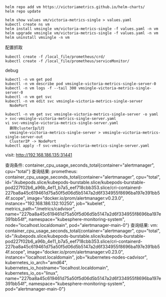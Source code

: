 ```shell

helm repo add vm https://victoriametrics.github.io/helm-charts/
helm repo update

helm show values vm/victoria-metrics-single > values.yaml
kubectl create ns vm
helm install vmsingle vm/victoria-metrics-single -f values.yaml -n vm
helm upgrade vmsingle vm/victoria-metrics-single -f values.yaml -n vm
helm uninstall vmsingle -n vm
```

配置抓取
```shell
kubectl create -f /local_file/prometheus/crd/
kubectl create -f /local_file/prometheus/serviceMonitor/
```

debug
```shell
kubectl -n vm get pod
kubectl -n vm describe pod vmsingle-victoria-metrics-single-server-0
kubectl -n vm logs -f --tail 300 vmsingle-victoria-metrics-single-server-0
kubectl -n vm get svc
kubectl -n vm edit svc vmsingle-victoria-metrics-single-server
  NodePort

kubectl -n vm get svc vmsingle-victoria-metrics-single-server -o yaml > svc-vmsingle-victoria-metrics-single-server.yaml
vi svc-vmsingle-victoria-metrics-single-server.yaml
  删除clusterIp几行
  vmsingle-victoria-metrics-single-server > vmsingle-victoria-metrics-single-server-out
  ClusterIP -> NodePort
kubectl apply -f svc-vmsingle-victoria-metrics-single-server.yaml
```

visit:
http://192.168.186.135:31441

查询条件:   container_cpu_usage_seconds_total{container="alertmanager", cpu="total"}
查询结果:   prometheus:
container_cpu_usage_seconds_total{container="alertmanager", cpu="total", id="/kubepods.slice/kubepods-burstable.slice/kubepods-burstable-pod227f02b6_a96b_4e11_b7a5_eef718cbb353.slice/cri-containerd-227ba8a45c619461d75a50f5d06d5b5147a2d6f334955f8696ba197e391bb54f.scope", image="docker.io/prom/alertmanager:v0.23.0", instance="192.168.186.132:10250", job="kubelet", metrics_path="/metrics/cadvisor", name="227ba8a45c619461d75a50f5d06d5b5147a2d6f334955f8696ba197e391bb54f", namespace="kubesphere-monitoring-system", node="localhost.localdomain", pod="alertmanager-main-0"}
查询结果:   vm:
container_cpu_usage_seconds_total{container="alertmanager", cpu="total", id="/kubepods.slice/kubepods-burstable.slice/kubepods-burstable-pod227f02b6_a96b_4e11_b7a5_eef718cbb353.slice/cri-containerd-227ba8a45c619461d75a50f5d06d5b5147a2d6f334955f8696ba197e391bb54f.scope", image="docker.io/prom/alertmanager:v0.23.0", instance="localhost.localdomain", job="kubernetes-nodes-cadvisor", kubernetes_io_arch="amd64", kubernetes_io_hostname="localhost.localdomain", kubernetes_io_os="linux", name="227ba8a45c619461d75a50f5d06d5b5147a2d6f334955f8696ba197e391bb54f", namespace="kubesphere-monitoring-system", pod="alertmanager-main-0"}
